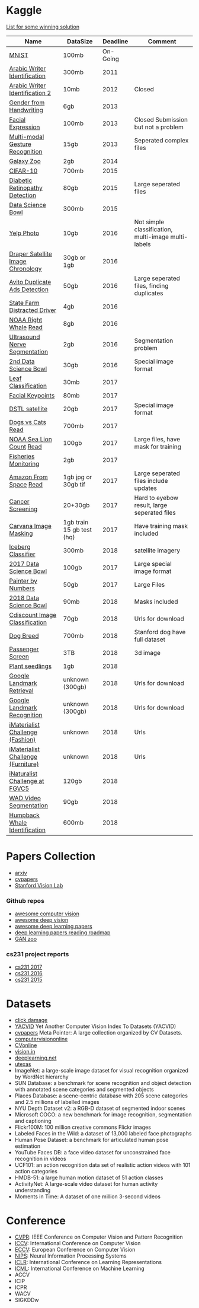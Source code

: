 # Kaggle

[List for some winning solution](https://github.com/ShuaiW/kaggle-image) 

Name | DataSize | Deadline |Comment
------------- | ------------- | ------------- | -------------
 [MNIST](https://www.kaggle.com/c/digit-recognizer) |  100mb | On-Going | 
 [Arabic Writer Identification](https://www.kaggle.com/c/WIC2011#description)| 300mb | 2011 |
 [Arabic Writer Identification 2](https://www.kaggle.com/c/awic2012#description) | 10mb | 2012 | Closed
 [Gender from Handwriting](https://www.kaggle.com/c/icdar2013-gender-prediction-from-handwriting/data) | 6gb | 2013 |
  [Facial Expression](https://www.kaggle.com/c/challenges-in-representation-learning-facial-expression-recognition-challenge) | 100mb | 2013 | Closed Submission but not a problem
 [Multi-modal Gesture Recognition](https://www.kaggle.com/c/multi-modal-gesture-recognition) | 15gb | 2013 | Seperated complex files
  [Galaxy Zoo](https://www.kaggle.com/c/galaxy-zoo-the-galaxy-challenge)| 2gb | 2014 |
 [CIFAR-10](https://www.kaggle.com/c/cifar-10) | 700mb | 2015 | 
 [Diabetic Retinopathy Detection](https://www.kaggle.com/c/diabetic-retinopathy-detection) | 80gb | 2015 | Large seperated files
 [Data Science Bowl](https://www.kaggle.com/c/datasciencebowl) | 300mb | 2015 |
 [Yelp Photo](https://www.kaggle.com/c/yelp-restaurant-photo-classification) | 10gb | 2016 | Not simple classification, multi-image multi-labels
 [Draper Satellite Image Chronology](https://www.kaggle.com/c/draper-satellite-image-chronology) | 30gb or 1gb | 2016 | 
 [Avito Duplicate Ads Detection](https://www.kaggle.com/c/avito-duplicate-ads-detection)| 50gb | 2016 | Large seperated files, finding duplicates
 [State Farm Distracted Driver](https://www.kaggle.com/c/state-farm-distracted-driver-detection) | 4gb | 2016 | 
 [NOAA Right Whale](https://www.kaggle.com/c/noaa-right-whale-recognition) [Read](https://www.kaggle.com/c/noaa-right-whale-recognition/discussion/16328) | 8gb | 2016 | 
  [Ultrasound Nerve Segmentation](https://www.kaggle.com/c/ultrasound-nerve-segmentation)| 2gb | 2016 | Segmentation problem
 [2nd Data Science Bowl](https://www.kaggle.com/c/second-annual-data-science-bowl)| 30gb | 2016 | Special image format
 [Leaf Classification](https://www.kaggle.com/c/leaf-classification) | 30mb | 2017 |
  [Facial Keypoints](https://www.kaggle.com/c/facial-keypoints-detection) | 80mb | 2017 |
 [DSTL satellite](https://www.kaggle.com/c/dstl-satellite-imagery-feature-detection)| 20gb |2017 | Special image format
  [Dogs vs Cats](https://www.kaggle.com/c/dogs-vs-cats-redux-kernels-edition) [Read](https://github.com/mrgloom/kaggle-dogs-vs-cats-solution) | 700mb | 2017 |
 [NOAA Sea Lion Count](https://www.kaggle.com/c/noaa-fisheries-steller-sea-lion-population-count) [Read](https://github.com/mrgloom/Kaggle-Sea-Lions-Solution) | 100gb | 2017 | Large files, have mask for training
 [Fisheries Monitoring](https://www.kaggle.com/c/the-nature-conservancy-fisheries-monitoring) | 2gb | 2017 | 
 [Amazon From Space](https://www.kaggle.com/c/planet-understanding-the-amazon-from-space) [Read](https://github.com/mratsim/Amazon-Forest-Computer-Vision) | 1gb jpg or 30gb tif | 2017 |Large seperated files include updates
 [Cancer Screening](https://www.kaggle.com/c/intel-mobileodt-cervical-cancer-screening) | 20+30gb | 2017 | Hard to eyebow result, large seperated files
 [Carvana Image Masking](https://www.kaggle.com/c/carvana-image-masking-challenge) | 1gb train 15 gb test (hq) | 2017 | Have training mask included
 [Iceberg Classifier](https://www.kaggle.com/c/statoil-iceberg-classifier-challenge)| 300mb | 2018 |satellite imagery 
 [2017 Data Science Bowl](https://www.kaggle.com/c/data-science-bowl-2017) | 100gb | 2017 | Large special image format
 [Painter by Numbers](https://www.kaggle.com/c/painter-by-numbers/data) | 50gb | 2017 | Large Files
 [2018 Data Science Bowl](https://www.kaggle.com/c/data-science-bowl-2018) | 90mb | 2018 | Masks included
 [Cdiscount Image Classification](https://www.kaggle.com/c/cdiscount-image-classification-challenge)| 70gb | 2018 | Urls for download
 [Dog Breed](https://www.kaggle.com/c/dog-breed-identification)| 700mb | 2018 | Stanford dog have full dataset
 [Passenger Screen](https://www.kaggle.com/c/passenger-screening-algorithm-challenge) | 3TB | 2018 | 3d image
 [Plant seedlings](https://www.kaggle.com/c/plant-seedlings-classification)| 1gb | 2018 |
 [Google Landmark Retrieval](https://www.kaggle.com/c/landmark-retrieval-challenge) | unknown (300gb) | 2018 | Urls for download |
 [Google Landmark Recognition](https://www.kaggle.com/c/landmark-recognition-challenge) | unknown (300gb) | 2018 | Urls for download
 [iMaterialist Challenge (Fashion)](https://www.kaggle.com/c/imaterialist-challenge-fashion-2018) | unknown | 2018 | Urls |
 [iMaterialist Challenge (Furniture)](https://www.kaggle.com/c/imaterialist-challenge-furniture-2018) | unknown | 2018 | Urls
 [iNaturalist Challenge at FGVC5](https://www.kaggle.com/c/inaturalist-2018) | 120gb | 2018 |
 [WAD Video Segmentation](https://www.kaggle.com/c/cvpr-2018-autonomous-driving) | 90gb | 2018 | 
 [Humpback Whale Identification](https://www.kaggle.com/c/whale-categorization-playground) | 600mb | 2018 |

# Papers Collection
+ [arxiv](https://arxiv.org/list/cs.CV/recent)
+ [cvpapers](http://www.cvpapers.com/)
+ [Stanford Vision Lab](http://vision.stanford.edu/publications.html)

### Github repos
+ [awesome computer vision](https://github.com/jbhuang0604/awesome-computer-vision)
+ [awesome deep vision](https://github.com/kjw0612/awesome-deep-vision)
+ [awesome deep learning papers](https://github.com/terryum/awesome-deep-learning-papers)
+ [deep learning papers reading roadmap](https://github.com/floodsung/Deep-Learning-Papers-Reading-Roadmap)
+ [GAN zoo](https://github.com/hindupuravinash/the-gan-zoo)

### cs231 project reports
+ [cs231 2017](http://cs231n.stanford.edu/2017/reports.html)
+ [cs231 2016](http://cs231n.stanford.edu/2016/reports.html)
+ [cs231 2015](http://cs231n.stanford.edu/2015/reports.html)

# Datasets

+ [click damage](http://clickdamage.com/sourcecode/cv_datasets.php)
+ [YACVID](http://riemenschneider.hayko.at/vision/dataset/) Yet Another Computer Vision Index To Datasets (YACVID)
+ [cvpapers](http://www.cvpapers.com/datasets.html) Meta Pointer: A large collection organized by CV Datasets.
+ [computervisiononline](https://computervisiononline.com/datasets)
+ [CVonline](http://homepages.inf.ed.ac.uk/rbf/CVonline/Imagedbase.htm)
+ [vision.in](https://vision.in.tum.de/data/datasets)
+ [deeplearning.net](http://deeplearning.net/datasets/)
+ [utexas](http://www.cs.utexas.edu/~grauman/courses/spring2008/datasets.htm)
+ ImageNet: a large-scale image dataset for visual recognition organized by WordNet hierarchy
+ SUN Database: a benchmark for scene recognition and object detection with annotated scene categories and segmented objects
+ Places Database: a scene-centric database with 205 scene categories and 2.5 millions of labelled images
+ NYU Depth Dataset v2: a RGB-D dataset of segmented indoor scenes
+ Microsoft COCO: a new benchmark for image recognition, segmentation and captioning
+ Flickr100M: 100 million creative commons Flickr images
+ Labeled Faces in the Wild: a dataset of 13,000 labeled face photographs
+ Human Pose Dataset: a benchmark for articulated human pose estimation
+ YouTube Faces DB: a face video dataset for unconstrained face recognition in videos
+ UCF101: an action recognition data set of realistic action videos with 101 action categories
+ HMDB-51: a large human motion dataset of 51 action classes
+ ActivityNet: A large-scale video dataset for human activity understanding
+ Moments in Time: A dataset of one million 3-second videos

# Conference

+ [CVPR](http://openaccess.thecvf.com/CVPR2017.py): IEEE Conference on Computer Vision and Pattern Recognition
+ [ICCV](http://openaccess.thecvf.com/ICCV2017.py): International Conference on Computer Vision
+ [ECCV](http://www.eccv2016.org/main-conference/): European Conference on Computer Vision
+ [NIPS](https://papers.nips.cc/): Neural Information Processing Systems
+ [ICLR](https://openreview.net/group?id=ICLR.cc/2018/Conference): International Conference on Learning Representations
+ [ICML](https://icml.cc/Conferences/2017/Schedule?type=Poster): International Conference on Machine Learning
+ ACCV
+ ICIP
+ ICPR
+ WACV
+ SIGKDDw